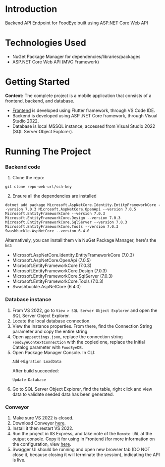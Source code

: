 # Introduction
Backend API Endpoint for FoodEye built using ASP.NET Core Web API 

# Technologies Used
- NuGet Package Manager for dependencies/libraries/packages
- ASP.NET Core Web API (MVC Framework)

# Getting Started
**Context:** The complete project is a mobile application that consists of a frontend, backend, and database. 
- [Frontend](https://github.com/BlueSky0322/food-eye-frontend) is developed using Flutter framework, through VS Code IDE.
- Backend is developed using ASP .NET Core framework, through Visual Studio 2022.
- Database is local MSSQL instance, accessed from Visual Studio 2022 (SQL Server Object Explorer). 

# Running The Project
### Backend code
1. Clone the repo:
```
git clone repo-web-url/ssh-key
```
2. Ensure all the dependencies are installed
```
dotnet add package Microsoft.AspNetCore.Identity.EntityFrameworkCore --version 7.0.3 Microsoft.AspNetCore.OpenApi --version 7.0.5 Microsoft.EntityFrameworkCore --version 7.0.3 Microsoft.EntityFrameworkCore.Design --version 7.0.3 Microsoft.EntityFrameworkCore.SqlServer --version 7.0.3 Microsoft.EntityFrameworkCore.Tools --version 7.0.3 Swashbuckle.AspNetCore --version 6.4.0
```
Alternatively, you can install them via NuGet Package Manager, here's the list:
- Microsoft.AspNetCore.Identity.EntityFrameworkCore (7.0.3)
- Microsoft.AspNetCore.OpenApi (7.0.5)
- Microsoft.EntityFrameworkCore (7.0.3)
- Microsoft.EntityFrameworkCore.Design (7.0.3)
- Microsoft.EntityFrameworkCore.SqlServer (7.0.3)
- Microsoft.EntityFrameworkCore.Tools (7.0.3)
- Swashbuckle.AspNetCore (6.4.0)

### Database instance
1. From VS 2022, go to `View > SQL Server Object Explorer` and open the SQL Server Object Explorer.
2. Locate the local database connection.
3. View the instance properties. From there, find the Connection String parameter and copy the entire string.
4. Open `appsettings.json`, replace the connection string `FoodEyeContextConnection` with the copied one, replace the Initial Catalog parameter with `FoodEyeDB`.
5. Open Package Manager Console. In CLI:
    ```
    Add-Migration LoadData
    ```
    After build succeeded:
    ```
    Update-Database
    ```
6. Go to SQL Server Object Explorer, find the table, right click and view data to validate seeded data has been generated.

### Conveyor
1. Make sure VS 2022 is closed.
2. Download Conveyor [here](https://marketplace.visualstudio.com/items?itemName=vs-publisher-1448185.ConveyorbyKeyoti2022).
3. Install it then restart VS 2022.
4. Run the project in IIS Express, and take note of the `Remote URL` at the output console. Copy it for using in Frontend (for more information on the configuration, view [here](https://github.com/BlueSky0322/food-eye-frontend).
5. Swagger UI should be running and open new browser tab (DO NOT close it, because closing it will terminate the session), indicating the API is live. 
